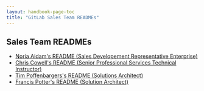 ```yaml
---
layout: handbook-page-toc
title: "GitLab Sales Team READMEs"
---
```


## Sales Team READMEs

- [Noria Aidam's README (Sales Developement Representative Enterprise)](/handbook/sales/readmes/noria_aidam.html)
- [Chris Cowell's README (Senior Professional Services Technical Instructor)](/handbook/sales/readmes/chris-cowell/)
- [Tim Poffenbargers's README (Solutions Architect)](/handbook/sales/readmes/tim-poffenbarger.html)
- [Francis Potter's README (Solution Architect)](/handbook/sales/readmes/francis-potter.html)